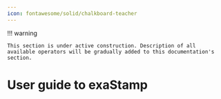 ```yaml
---
icon: fontawesome/solid/chalkboard-teacher
---
```


!!! warning

    This section is under active construction. Description of all available operators will be gradually added to this documentation's section.
    
# **User guide to exaStamp**
